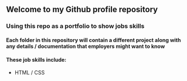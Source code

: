 ## Welcome to my Github profile repository

### Using this repo as a portfolio to show jobs skills

#### Each folder in this repository will contain a different project along with any details / documentation that employers might want to know 

#### These job skills include: 

- HTML / CSS
